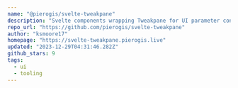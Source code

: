 ```yaml
---
name: "@pierogis/svelte-tweakpane"
description: "Svelte components wrapping Tweakpane for UI parameter control."
repo_url: "https://github.com/pierogis/svelte-tweakpane"
author: "ksmoore17"
homepage: "https://svelte-tweakpane.pierogis.live"
updated: "2023-12-29T04:31:46.282Z"
github_stars: 9
tags: 
  - ui
  - tooling
---
```

